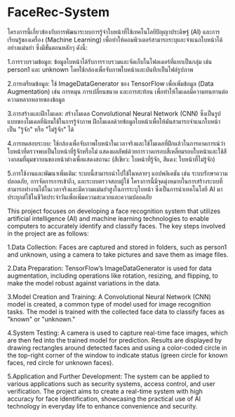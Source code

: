 # FaceRec-System
โครงการนี้เกี่ยวข้องกับการพัฒนาระบบการรู้จำใบหน้าที่ใช้เทคโนโลยีปัญญาประดิษฐ์ (AI) และการเรียนรู้ของเครื่อง (Machine Learning) เพื่อทำให้คอมพิวเตอร์สามารถระบุและจำแนกใบหน้าได้อย่างแม่นยำ ซึ่งมีขั้นตอนหลักๆ ดังนี้:

1.การรวบรวมข้อมูล:
  ข้อมูลใบหน้าได้รับการรวบรวมและจัดเก็บในโฟลเดอร์ที่แยกเป็นกลุ่ม เช่น person1 และ unknown โดยใช้กล้องเพื่อจับภาพใบหน้าและบันทึกเป็นไฟล์รูปภาพ

2.การเตรียมข้อมูล:
  ใช้ ImageDataGenerator ของ TensorFlow เพื่อเพิ่มข้อมูล (Data Augmentation) เช่น การหมุน การเปลี่ยนขนาด และการสะท้อน เพื่อทำให้โมเดลมีความทนทานต่อความหลากหลายของข้อมูล

3.การสร้างและฝึกโมเดล:
  สร้างโมเดล Convolutional Neural Network (CNN) ซึ่งเป็นรูปแบบของโมเดลที่นิยมใช้ในการรู้จำภาพ
ฝึกโมเดลด้วยข้อมูลใบหน้าเพื่อให้มันสามารถจำแนกใบหน้าเป็น "รู้จัก" หรือ "ไม่รู้จัก" ได้

4.การทดสอบระบบ:
  ใช้กล้องเพื่อจับภาพใบหน้าในเวลาจริงและใช้โมเดลที่ฝึกแล้วในการคาดการณ์ว่าใบหน้าที่ตรวจพบเป็นใบหน้าที่รู้จักหรือไม่
แสดงผลลัพธ์ด้วยการวาดกรอบสี่เหลี่ยมรอบใบหน้าและใช้สีวงกลมที่มุมขวาบนของหน้าต่างเพื่อแสดงสถานะ (สีเขียว: ใบหน้าที่รู้จัก, สีแดง: ใบหน้าที่ไม่รู้จัก)

5.การใช้งานและพัฒนาเพิ่มเติม:
  ระบบนี้สามารถนำไปใช้ในหลายๆ แอปพลิเคชัน เช่น ระบบรักษาความปลอดภัย, การจัดการการเข้าถึง, และระบบตรวจสอบผู้ใช้
โครงการนี้มีจุดมุ่งหมายในการสร้างระบบที่สามารถทำงานได้ในเวลาจริงและมีความแม่นยำสูงในการระบุใบหน้า ซึ่งเป็นการนำเทคโนโลยี AI มาประยุกต์ใช้ในชีวิตประจำวันเพื่อเพิ่มความสะดวกและความปลอดภัย

This project focuses on developing a face recognition system that utilizes artificial intelligence (AI) and machine learning technologies to enable computers to accurately identify and classify faces. The key steps involved in the project are as follows:

1.Data Collection:
  Faces are captured and stored in folders, such as person1 and unknown, using a camera to take pictures and save them as image files.

2.Data Preparation:
  TensorFlow’s ImageDataGenerator is used for data augmentation, including operations like rotation, resizing, and flipping, to make the model robust against variations in the data.

3.Model Creation and Training:
  A Convolutional Neural Network (CNN) model is created, a common type of model used for image recognition tasks.
The model is trained with the collected face data to classify faces as "known" or "unknown."

4.System Testing:
  A camera is used to capture real-time face images, which are then fed into the trained model for prediction.
Results are displayed by drawing rectangles around detected faces and using a color-coded circle in the top-right corner of the window to indicate status (green circle for known faces, red circle for unknown faces).

5.Application and Further Development:
  The system can be applied to various applications such as security systems, access control, and user verification.
The project aims to create a real-time system with high accuracy for face identification, showcasing the practical use of AI technology in everyday life to enhance convenience and security.
